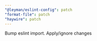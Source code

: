 ```yaml
---
"@leyman/eslint-config": patch
"format-file": patch
"haywire": patch
---
```


Bump eslint import. Apply/ignore changes
